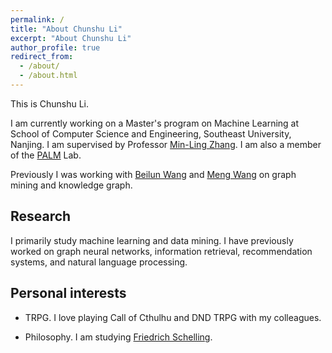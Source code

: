 ```yaml
---
permalink: /
title: "About Chunshu Li"
excerpt: "About Chunshu Li"
author_profile: true
redirect_from: 
  - /about/
  - /about.html
---
```


This is Chunshu Li.

I am currently working on a Master's program on Machine Learning at School of Computer Science and Engineering, Southeast University, Nanjing. I am supervised by Professor [Min-Ling Zhang](http://palm.seu.edu.cn/zhangml/). I am also a member of the [PALM](http://palm.seu.edu.cn/) Lab.

Previously I was working with [Beilun Wang](https://cse.seu.edu.cn/2019/0105/c23024a257533/page.htm) and [Meng Wang](http://seu.wangmengsd.com/) on graph mining and knowledge graph.

Research
---
I primarily study machine learning and data mining. I have previously worked on graph neural networks, information retrieval, recommendation systems, and natural language processing.

Personal interests
---
- TRPG. I love playing Call of Cthulhu and DND TRPG with my colleagues. 

- Philosophy. I am studying [Friedrich Schelling](https://en.wikipedia.org/wiki/Friedrich_Wilhelm_Joseph_Schelling).
